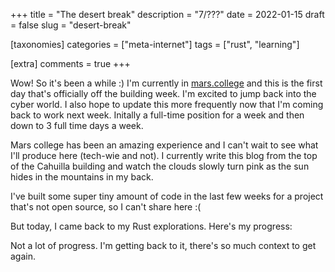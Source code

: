 +++
title = "The desert break"
description = "7/???"
date = 2022-01-15
draft = false
slug = "desert-break"

[taxonomies]
categories = ["meta-internet"]
tags = ["rust", "learning"]

[extra]
comments = true
+++

Wow! So it's been a while :)
I'm currently in [mars.college](mars.college) and this is the first day that's officially off the building week. I'm excited to jump back into the cyber world.
I also hope to update this more frequently now that I'm coming back to work next week. Initally a full-time position for a week and then down to 3 full time days a week.

Mars college has been an amazing experience and I can't wait to see what I'll produce here (tech-wie and not). I currently write this blog from the top of the Cahuilla building and watch the clouds slowly turn pink as the sun hides in the mountains in my back.

I've built some super tiny amount of code in the last few weeks for a project that's not open source, so I can't share here :(

But today, I came back to my Rust explorations. Here's my progress:

Not a lot of progress.
I'm getting back to it, there's so much context to get again.
